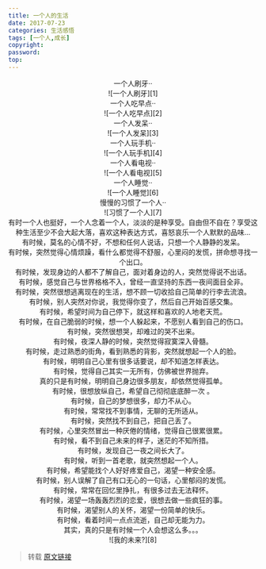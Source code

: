 ```yaml
---
title: 一个人的生活
date: 2017-07-23
categories: 生活感悟
tags: [一个人,成长]
copyright:
password:
top:
---
```

<center>一个人刷牙··</center>
<center>![一个人刷牙][1]</center>
<center>一个人吃早点··</center>
<center>![一个人吃早点][2]</center>
<center>一个人发呆··</center>
<center>![一个人发呆][3]</center>
<center>一个人玩手机··</center>
<center>![一个人玩手机][4]</center>
<center>一个人看电视··</center>
<center>![一个人看电视][5]</center>
<center>一个人睡觉··</center>
<center>![一个人睡觉][6]</center>
<center>慢慢的习惯了一个人··</center>
<center>![习惯了一个人][7]</center>


<center>有时一个人也挺好，一个人念着一个人，淡淡的是种享受。自由但不自在？享受这种生活至少不会大起大落，喜欢这种表达方式，喜怒哀乐一个人默默的品味...</center>

<center>有时候，莫名的心情不好，不想和任何人说话，只想一个人静静的发呆。</center>

<center>有时候，突然觉得心情烦躁，看什么都觉得不舒服，心里闷的发慌，拼命想寻找一个出口。</center>

<center>有时候，发现身边的人都不了解自己，面对着身边的人，突然觉得说不出话。</center>

<center>有时候，感觉自己与世界格格不入，曾经一直坚持的东西一夜间面目全非。</center>

<center>有时候，突然很想逃离现在的生活，想不顾一切收拾自己简单的行李去流浪。</center>

<center>有时候，别人突然对你说，我觉得你变了，然后自己开始百感交集。</center>

<center>有时候，希望时间为自己停下，就这样和喜欢的人地老天荒。</center>

<center>有时候，在自己脆弱的时候，想一个人躲起来，不愿别人看到自己的伤口。</center>

<center>有时候，突然很想哭，却难过的哭不出来。</center>

<center>有时候，夜深人静的时候，突然觉得寂寞深入骨髓。</center>

<center>有时候，走过熟悉的街角，看到熟悉的背影，突然就想起一个人的脸。</center>

<center>有时候，明明自己心里有很多话要说，却不知道怎样表达。</center>

<center>有时候，觉得自己其实一无所有，仿佛被世界抛弃。</center>

<center>真的只是有时候，明明自己身边很多朋友，却依然觉得孤单。</center>

<center>有时候，很想放纵自己，希望自己彻彻底底醉一次 。</center>

<center>有时候，自己的梦想很多，却力不从心。</center>

<center>有时候，常常找不到事情，无聊的无所适从。</center>

<center>有时候，突然找不到自己，把自己丢了。</center>

<center>有时候，心里突然冒出一种厌倦的情绪，觉得自己很累很累。</center>

<center>有时候，看不到自己未来的样子，迷茫的不知所措。</center>

<center>有时候，发现自己一夜之间长大了。</center>

<center>有时候，听到一首老歌，就突然想起一个人。</center>

<center>有时候，希望能找个人好好疼爱自己，渴望一种安全感。</center>

<center>有时候，别人误解了自己有口无心的一句话，心里郁闷的发慌。</center>

<center>有时候，常常在回忆里挣扎，有很多过去无法释怀。</center>

<center>有时候，渴望一场轰轰烈烈的恋爱，很想去做一些疯狂的事。</center>

<center>有时候，渴望别人的关怀，渴望一份简单的快乐。</center>

<center>有时候，看着时间一点点流逝，自己却无能为力。</center>

<center>其实，真的只是有时候一个人会想这么多。。。 </center>
<center>![我的未来?][8]</center>

> 转载 [原文链接][9]


  [1]: http://oqwn6kueb.bkt.clouddn.com/image/lonely/lonely1.jpg
  [2]: http://oqwn6kueb.bkt.clouddn.com/image/lonely/lonely2.jpg
  [3]: http://oqwn6kueb.bkt.clouddn.com/image/lonely/lonely3.jpg
  [4]: http://oqwn6kueb.bkt.clouddn.com/image/lonely/lonely4.jpg
  [5]: http://oqwn6kueb.bkt.clouddn.com/image/lonely/lonely5.jpg
  [6]: http://oqwn6kueb.bkt.clouddn.com/image/lonely/lonely6.jpg
  [7]: http://oqwn6kueb.bkt.clouddn.com/image/lonely/lonely7.jpg
  [8]: http://oqwn6kueb.bkt.clouddn.com/image/lonely/lonely8.jpg
  [9]: http://www.blogjava.net/sxyx2008/archive/2010/08/14/328822.html
